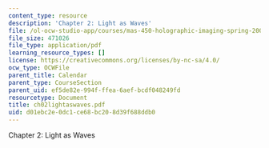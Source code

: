 ```yaml
---
content_type: resource
description: 'Chapter 2: Light as Waves'
file: /ol-ocw-studio-app/courses/mas-450-holographic-imaging-spring-2003/d01ebc2e0dc1ce68bc208d39f688ddb0_ch02lightaswaves.pdf
file_size: 471026
file_type: application/pdf
learning_resource_types: []
license: https://creativecommons.org/licenses/by-nc-sa/4.0/
ocw_type: OCWFile
parent_title: Calendar
parent_type: CourseSection
parent_uid: ef5de82e-994f-ffea-6aef-bcdf048249fd
resourcetype: Document
title: ch02lightaswaves.pdf
uid: d01ebc2e-0dc1-ce68-bc20-8d39f688ddb0
---
```

Chapter 2: Light as Waves